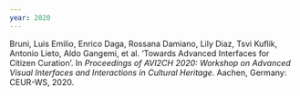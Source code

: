 ```yaml
---
year: 2020
---
```

Bruni, Luis Emilio, Enrico Daga, Rossana Damiano, Lily Diaz, Tsvi Kuflik, Antonio Lieto, Aldo Gangemi, et al. ‘Towards Advanced Interfaces for Citizen Curation’. In *Proceedings of AVI2CH 2020: Workshop on Advanced Visual Interfaces and Interactions in Cultural Heritage*. Aachen, Germany: CEUR-WS, 2020.
